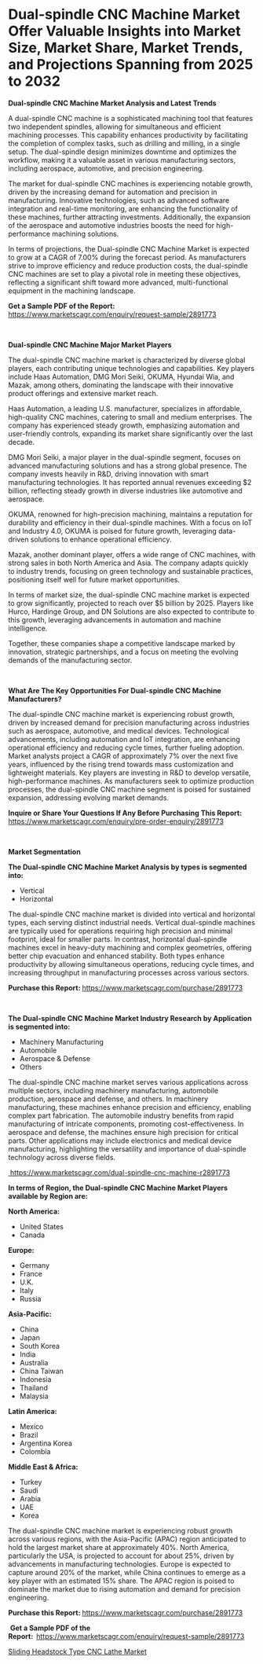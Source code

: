 <p><h1>Dual-spindle CNC Machine Market Offer Valuable Insights into Market Size, Market Share, Market Trends, and Projections Spanning from 2025 to 2032</h1></p><p><strong>Dual-spindle CNC Machine Market Analysis and Latest Trends</strong></p>
<p><p>A dual-spindle CNC machine is a sophisticated machining tool that features two independent spindles, allowing for simultaneous and efficient machining processes. This capability enhances productivity by facilitating the completion of complex tasks, such as drilling and milling, in a single setup. The dual-spindle design minimizes downtime and optimizes the workflow, making it a valuable asset in various manufacturing sectors, including aerospace, automotive, and precision engineering.</p><p>The market for dual-spindle CNC machines is experiencing notable growth, driven by the increasing demand for automation and precision in manufacturing. Innovative technologies, such as advanced software integration and real-time monitoring, are enhancing the functionality of these machines, further attracting investments. Additionally, the expansion of the aerospace and automotive industries boosts the need for high-performance machining solutions.</p><p>In terms of projections, the Dual-spindle CNC Machine Market is expected to grow at a CAGR of 7.00% during the forecast period. As manufacturers strive to improve efficiency and reduce production costs, the dual-spindle CNC machines are set to play a pivotal role in meeting these objectives, reflecting a significant shift toward more advanced, multi-functional equipment in the machining landscape.</p></p>
<p><strong>Get a Sample PDF of the Report:&nbsp;</strong> <a href="https://www.marketscagr.com/enquiry/request-sample/2891773?utm_campaign=3432&utm_medium=2&utm_source=Github&utm_content=ia&utm_term=14032025&utm_id=dual-spindle-cnc-machine">https://www.marketscagr.com/enquiry/request-sample/2891773</a></p>
<p>&nbsp;</p>
<p><strong>Dual-spindle CNC Machine Major Market Players</strong></p>
<p><p>The dual-spindle CNC machine market is characterized by diverse global players, each contributing unique technologies and capabilities. Key players include Haas Automation, DMG Mori Seiki, OKUMA, Hyundai Wia, and Mazak, among others, dominating the landscape with their innovative product offerings and extensive market reach.</p><p>Haas Automation, a leading U.S. manufacturer, specializes in affordable, high-quality CNC machines, catering to small and medium enterprises. The company has experienced steady growth, emphasizing automation and user-friendly controls, expanding its market share significantly over the last decade.</p><p>DMG Mori Seiki, a major player in the dual-spindle segment, focuses on advanced manufacturing solutions and has a strong global presence. The company invests heavily in R&D, driving innovation with smart manufacturing technologies. It has reported annual revenues exceeding $2 billion, reflecting steady growth in diverse industries like automotive and aerospace.</p><p>OKUMA, renowned for high-precision machining, maintains a reputation for durability and efficiency in their dual-spindle machines. With a focus on IoT and Industry 4.0, OKUMA is poised for future growth, leveraging data-driven solutions to enhance operational efficiency.</p><p>Mazak, another dominant player, offers a wide range of CNC machines, with strong sales in both North America and Asia. The company adapts quickly to industry trends, focusing on green technology and sustainable practices, positioning itself well for future market opportunities.</p><p>In terms of market size, the dual-spindle CNC machine market is expected to grow significantly, projected to reach over $5 billion by 2025. Players like Hurco, Hardinge Group, and DN Solutions are also expected to contribute to this growth, leveraging advancements in automation and machine intelligence.</p><p>Together, these companies shape a competitive landscape marked by innovation, strategic partnerships, and a focus on meeting the evolving demands of the manufacturing sector.</p></p>
<p>&nbsp;</p>
<p><strong>What Are The Key Opportunities For Dual-spindle CNC Machine Manufacturers?</strong></p>
<p><p>The dual-spindle CNC machine market is experiencing robust growth, driven by increased demand for precision manufacturing across industries such as aerospace, automotive, and medical devices. Technological advancements, including automation and IoT integration, are enhancing operational efficiency and reducing cycle times, further fueling adoption. Market analysts project a CAGR of approximately 7% over the next five years, influenced by the rising trend towards mass customization and lightweight materials. Key players are investing in R&D to develop versatile, high-performance machines. As manufacturers seek to optimize production processes, the dual-spindle CNC machine segment is poised for sustained expansion, addressing evolving market demands.</p></p>
<p><strong>Inquire or Share Your Questions If Any Before Purchasing This Report:</strong> <a href="https://www.marketscagr.com/enquiry/pre-order-enquiry/2891773?utm_campaign=3432&utm_medium=2&utm_source=Github&utm_content=ia&utm_term=14032025&utm_id=dual-spindle-cnc-machine">https://www.marketscagr.com/enquiry/pre-order-enquiry/2891773</a></p>
<p>&nbsp;</p>
<p><strong>Market Segmentation</strong></p>
<p><strong>The Dual-spindle CNC Machine Market Analysis by types is segmented into:</strong></p>
<p><ul><li>Vertical</li><li>Horizontal</li></ul></p>
<p><p>The dual-spindle CNC machine market is divided into vertical and horizontal types, each serving distinct industrial needs. Vertical dual-spindle machines are typically used for operations requiring high precision and minimal footprint, ideal for smaller parts. In contrast, horizontal dual-spindle machines excel in heavy-duty machining and complex geometries, offering better chip evacuation and enhanced stability. Both types enhance productivity by allowing simultaneous operations, reducing cycle times, and increasing throughput in manufacturing processes across various sectors.</p></p>
<p><strong>Purchase this Report:&nbsp;</strong><a href="https://www.marketscagr.com/purchase/2891773?utm_campaign=3432&utm_medium=2&utm_source=Github&utm_content=ia&utm_term=14032025&utm_id=dual-spindle-cnc-machine">https://www.marketscagr.com/purchase/2891773</a></p>
<p>&nbsp;</p>
<p><strong>The Dual-spindle CNC Machine Market Industry Research by Application is segmented into:</strong></p>
<p><ul><li>Machinery Manufacturing</li><li>Automobile</li><li>Aerospace & Defense</li><li>Others</li></ul></p>
<p><p>The dual-spindle CNC machine market serves various applications across multiple sectors, including machinery manufacturing, automobile production, aerospace and defense, and others. In machinery manufacturing, these machines enhance precision and efficiency, enabling complex part fabrication. The automobile industry benefits from rapid manufacturing of intricate components, promoting cost-effectiveness. In aerospace and defense, the machines ensure high precision for critical parts. Other applications may include electronics and medical device manufacturing, highlighting the versatility and importance of dual-spindle technology across diverse fields.</p></p>
<p><a href="https://www.marketscagr.com/dual-spindle-cnc-machine-r2891773?utm_campaign=3432&utm_medium=2&utm_source=Github&utm_content=ia&utm_term=14032025&utm_id=dual-spindle-cnc-machine">&nbsp;https://www.marketscagr.com/dual-spindle-cnc-machine-r2891773</a></p>
<p><strong>In terms of Region, the Dual-spindle CNC Machine Market Players available by Region are:</strong></p>
<p>
    <p> <strong> North America: </strong>
        <ul>
            <li>United States</li>
            <li>Canada</li>
        </ul>
        </p> 
    <p> <strong> Europe: </strong>
        <ul>
            <li>Germany</li>
            <li>France</li>
            <li>U.K.</li>
            <li>Italy</li>
            <li>Russia</li>
        </ul>
        </p> 
    <p> <strong> Asia-Pacific: </strong>
        <ul>
            <li>China</li>
            <li>Japan</li>
            <li>South Korea</li>
            <li>India</li>
            <li>Australia</li>
            <li>China Taiwan</li>
            <li>Indonesia</li>
            <li>Thailand</li>
            <li>Malaysia</li>
        </ul>
        </p> 
    <p> <strong> Latin America: </strong>
        <ul>
            <li>Mexico</li>
            <li>Brazil</li>
            <li>Argentina Korea</li>
            <li>Colombia</li>
        </ul>
        </p> 
    <p> <strong> Middle East & Africa: </strong>
        <ul>
            <li>Turkey</li>
            <li>Saudi</li>
            <li>Arabia</li>
            <li>UAE</li>
            <li>Korea</li>
        </ul>
    </p>
    </p>
<p><p>The dual-spindle CNC machine market is experiencing robust growth across various regions, with the Asia-Pacific (APAC) region anticipated to hold the largest market share at approximately 40%. North America, particularly the USA, is projected to account for about 25%, driven by advancements in manufacturing technologies. Europe is expected to capture around 20% of the market, while China continues to emerge as a key player with an estimated 15% share. The APAC region is poised to dominate the market due to rising automation and demand for precision engineering.</p></p>
<p><strong>Purchase this Report: </strong><a href="https://www.marketscagr.com/purchase/2891773?utm_campaign=3432&utm_medium=2&utm_source=Github&utm_content=ia&utm_term=14032025&utm_id=dual-spindle-cnc-machine">https://www.marketscagr.com/purchase/2891773</a></p>
<p>&nbsp;<strong>Get a Sample PDF of the Report:&nbsp;&nbsp;</strong><a href="https://www.marketscagr.com/enquiry/request-sample/2891773?utm_campaign=3432&utm_medium=2&utm_source=Github&utm_content=ia&utm_term=14032025&utm_id=dual-spindle-cnc-machine">https://www.marketscagr.com/enquiry/request-sample/2891773</a></p>
<p><strong></strong></p>
<p><p><a href="https://github.com/bulkagumanvv/Market-Research-Report-List-1/blob/main/sliding-headstock-type-cnc-lathe-market.md?utm_campaign=3432&utm_medium=2&utm_source=Github&utm_content=ia&utm_term=14032025&utm_id=dual-spindle-cnc-machine">Sliding Headstock Type CNC Lathe Market</a></p></p>